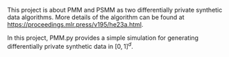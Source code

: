 This project is about PMM and PSMM as two differentially private synthetic data algorithms. More details of the algorithm can be found at https://proceedings.mlr.press/v195/he23a.html.

In this project, PMM.py provides a simple simulation for generating differentially private synthetic data in $[0,1]^d$.